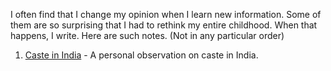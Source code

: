I often find that I change my opinion when I learn new information. 
Some of them are so surprising that I had to rethink my entire childhood. When that happens, I write. Here are such notes. 
(Not in any particular order)

1. [Caste in India](https://ibala.github.io/balapanneerselvam/#caste-in-india) - A personal observation on caste in India.